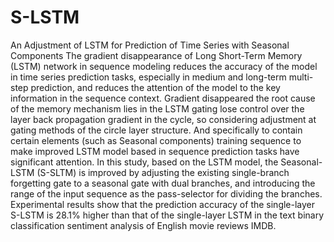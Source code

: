 # S-LSTM
An Adjustment of LSTM for Prediction of Time Series with Seasonal Components
The gradient disappearance of Long Short-Term Memory (LSTM) network in sequence modeling reduces the accuracy of the model in time series prediction tasks, especially in medium and long-term multi-step prediction, and reduces the attention of the model to the key information in the sequence context. Gradient disappeared the root cause of the memory mechanism lies in the LSTM gating lose control over the layer back propagation gradient in the cycle, so considering adjustment at gating methods of the circle layer structure. And specifically to contain certain elements (such as Seasonal components) training sequence to make improved LSTM model based in sequence prediction tasks have significant attention. In this study, based on the LSTM model, the Seasonal-LSTM (S-SLTM) is improved by adjusting the existing single-branch forgetting gate to a seasonal gate with dual branches, and introducing the range of the input sequence as the pass-selector for dividing the branches. Experimental results show that the prediction accuracy of the single-layer S-LSTM is 28.1% higher than that of the single-layer LSTM in the text binary classification sentiment analysis of English movie reviews IMDB.
